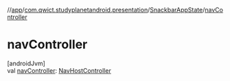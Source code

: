 //[app](../../../index.md)/[com.qwict.studyplanetandroid.presentation](../index.md)/[SnackbarAppState](index.md)/[navController](nav-controller.md)

# navController

[androidJvm]\
val [navController](nav-controller.md): [NavHostController](https://developer.android.com/reference/kotlin/androidx/navigation/NavHostController.html)
